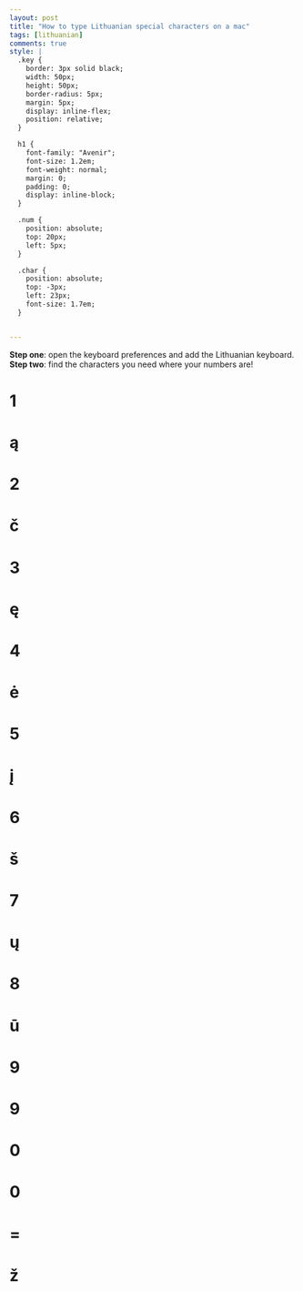 ```yaml
---
layout: post
title: "How to type Lithuanian special characters on a mac"
tags: [lithuanian]
comments: true
style: |
  .key {
    border: 3px solid black;
    width: 50px;
    height: 50px;
    border-radius: 5px;
    margin: 5px;
    display: inline-flex;
    position: relative;
  }

  h1 {
    font-family: "Avenir";
    font-size: 1.2em;
    font-weight: normal;
    margin: 0;
    padding: 0;
    display: inline-block;
  }

  .num {
    position: absolute;
    top: 20px;
    left: 5px;
  }

  .char {
    position: absolute;
    top: -3px;
    left: 23px;
    font-size: 1.7em;
  }


---
```


**Step one**: open the keyboard preferences and add the Lithuanian keyboard. <br>
**Step two**: find the characters you need where your numbers are!

<div class="keyboard">
<div class="key">
  <h1 class="num">1</h1>
  <h1 class="char">ą</h1>
</div>

<div class="key">
  <h1 class="num">2</h1>
  <h1 class="char">č</h1>
</div>

<div class="key">
  <h1 class="num">3</h1>
  <h1 class="char">ę</h1>
</div>
<div class="key">
  <h1 class="num">4</h1>
  <h1 class="char">ė</h1>
</div>
<div class="key">
  <h1 class="num">5</h1>
  <h1 class="char">į</h1>
</div>
<div class="key">
  <h1 class="num">6</h1>
  <h1 class="char">š</h1>
</div>
<div class="key">
  <h1 class="num">7</h1>
  <h1 class="char">ų</h1>
</div>
<div class="key">
  <h1 class="num">8</h1>
  <h1 class="char">ū</h1>
</div>
<div class="key">
  <h1 class="num">9</h1>
  <h1 class="char">9</h1>
</div>
<div class="key">
  <h1 class="num">0</h1>
  <h1 class="char">0</h1>
</div>
<div class="key">
  <h1 class="num">=</h1>
  <h1 class="char">ž</h1>
</div>
</div>
